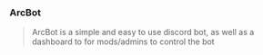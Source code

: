 ### ArcBot

> ArcBot is a simple and easy to use discord bot, as well as a dashboard to for mods/admins to control the bot
